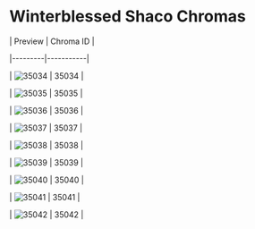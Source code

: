 # Winterblessed Shaco Chromas


| Preview | Chroma ID |

|---------|-----------|

| ![35034](https://raw.communitydragon.org/latest/plugins/rcp-be-lol-game-data/global/default/v1/champion-chroma-images/35/35034.png) | 35034 |

| ![35035](https://raw.communitydragon.org/latest/plugins/rcp-be-lol-game-data/global/default/v1/champion-chroma-images/35/35035.png) | 35035 |

| ![35036](https://raw.communitydragon.org/latest/plugins/rcp-be-lol-game-data/global/default/v1/champion-chroma-images/35/35036.png) | 35036 |

| ![35037](https://raw.communitydragon.org/latest/plugins/rcp-be-lol-game-data/global/default/v1/champion-chroma-images/35/35037.png) | 35037 |

| ![35038](https://raw.communitydragon.org/latest/plugins/rcp-be-lol-game-data/global/default/v1/champion-chroma-images/35/35038.png) | 35038 |

| ![35039](https://raw.communitydragon.org/latest/plugins/rcp-be-lol-game-data/global/default/v1/champion-chroma-images/35/35039.png) | 35039 |

| ![35040](https://raw.communitydragon.org/latest/plugins/rcp-be-lol-game-data/global/default/v1/champion-chroma-images/35/35040.png) | 35040 |

| ![35041](https://raw.communitydragon.org/latest/plugins/rcp-be-lol-game-data/global/default/v1/champion-chroma-images/35/35041.png) | 35041 |

| ![35042](https://raw.communitydragon.org/latest/plugins/rcp-be-lol-game-data/global/default/v1/champion-chroma-images/35/35042.png) | 35042 |
